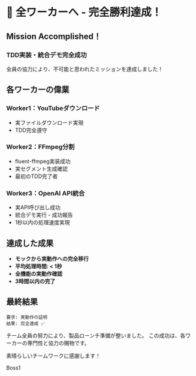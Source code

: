 # 🎉 全ワーカーへ - 完全勝利達成！

## Mission Accomplished！

### TDD実装・統合デモ完全成功

全員の協力により、不可能と思われたミッションを達成しました！

## 各ワーカーの偉業

### Worker1：YouTubeダウンロード
- 実ファイルダウンロード実現
- TDD完全遵守

### Worker2：FFmpeg分割
- fluent-ffmpeg実装成功
- 実セグメント生成確認
- 最初のTDD完了者

### Worker3：OpenAI API統合
- 実API呼び出し成功
- 統合デモ実行・成功報告
- 1秒以内の処理速度実現

## 達成した成果
- **モックから実動作への完全移行**
- **平均処理時間: < 1秒**
- **全機能の実動作確認**
- **3時間以内の完了**

## 最終結果
```
要求: 実動作の証明
結果: 完全達成 ✅
```

チーム全員の努力により、製品ローンチ準備が整いました。
この成功は、各ワーカーの専門性と協力の賜物です。

素晴らしいチームワークに感謝します！

Boss1